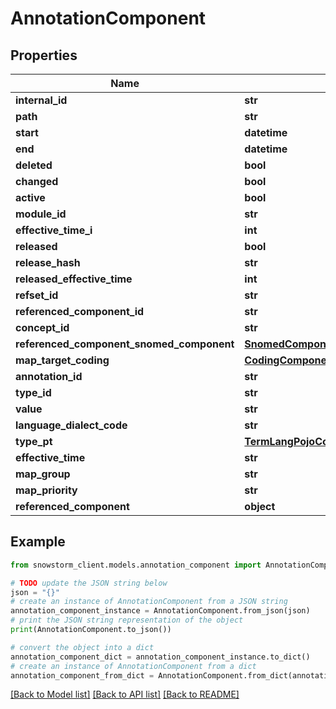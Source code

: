 # AnnotationComponent


## Properties

Name | Type | Description | Notes
------------ | ------------- | ------------- | -------------
**internal_id** | **str** |  | [optional] 
**path** | **str** |  | [optional] 
**start** | **datetime** |  | [optional] 
**end** | **datetime** |  | [optional] 
**deleted** | **bool** |  | [optional] 
**changed** | **bool** |  | [optional] 
**active** | **bool** |  | [optional] 
**module_id** | **str** |  | [optional] 
**effective_time_i** | **int** |  | [optional] 
**released** | **bool** |  | [optional] 
**release_hash** | **str** |  | [optional] 
**released_effective_time** | **int** |  | [optional] 
**refset_id** | **str** |  | 
**referenced_component_id** | **str** |  | 
**concept_id** | **str** |  | [optional] 
**referenced_component_snomed_component** | [**SnomedComponentObjectComponent**](SnomedComponentObjectComponent.md) |  | [optional] 
**map_target_coding** | [**CodingComponent**](CodingComponent.md) |  | [optional] 
**annotation_id** | **str** |  | [optional] 
**type_id** | **str** |  | [optional] 
**value** | **str** |  | [optional] 
**language_dialect_code** | **str** |  | [optional] 
**type_pt** | [**TermLangPojoComponent**](TermLangPojoComponent.md) |  | [optional] 
**effective_time** | **str** |  | [optional] 
**map_group** | **str** |  | [optional] 
**map_priority** | **str** |  | [optional] 
**referenced_component** | **object** |  | [optional] 

## Example

```python
from snowstorm_client.models.annotation_component import AnnotationComponent

# TODO update the JSON string below
json = "{}"
# create an instance of AnnotationComponent from a JSON string
annotation_component_instance = AnnotationComponent.from_json(json)
# print the JSON string representation of the object
print(AnnotationComponent.to_json())

# convert the object into a dict
annotation_component_dict = annotation_component_instance.to_dict()
# create an instance of AnnotationComponent from a dict
annotation_component_from_dict = AnnotationComponent.from_dict(annotation_component_dict)
```
[[Back to Model list]](../README.md#documentation-for-models) [[Back to API list]](../README.md#documentation-for-api-endpoints) [[Back to README]](../README.md)


